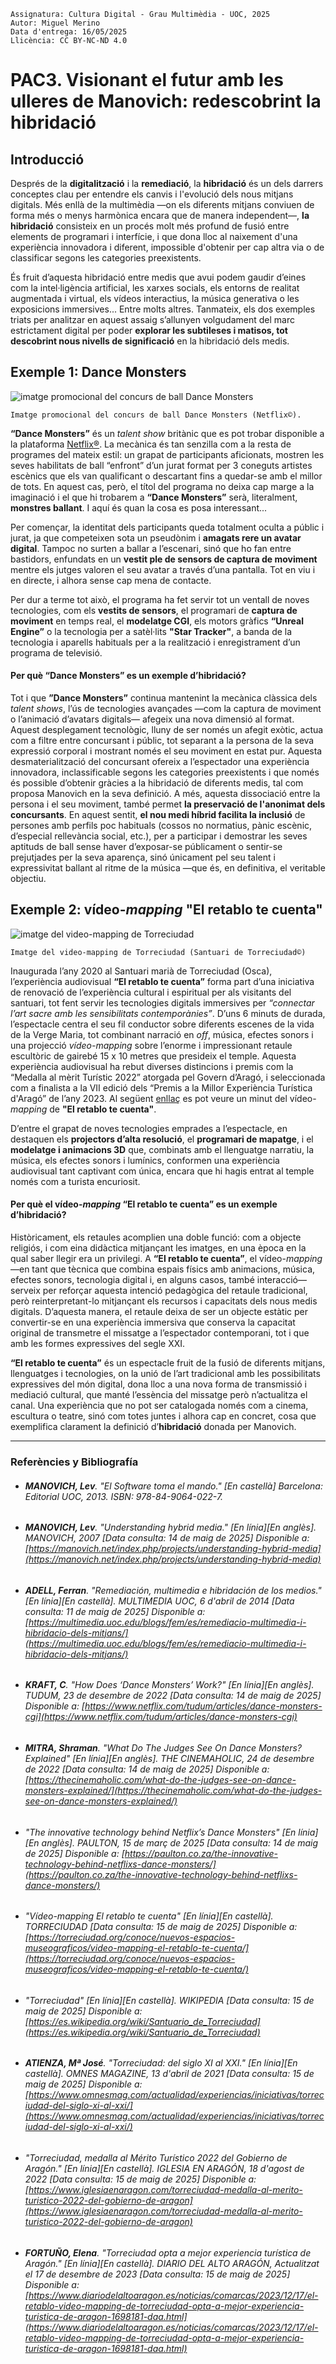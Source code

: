 ```
Assignatura: Cultura Digital - Grau Multimèdia - UOC, 2025  
Autor: Miguel Merino  
Data d'entrega: 16/05/2025
Llicència: CC BY-NC-ND 4.0
```
# PAC3. Visionant el futur amb les ulleres de Manovich: redescobrint la hibridació  

## Introducció

Després de la **digitalització** i la **remediació**, la **hibridació** és un dels darrers conceptes clau per entendre els canvis i l'evolució dels nous mitjans digitals. Més enllà de la multimèdia —on els diferents mitjans conviuen de forma més o menys harmònica encara que de manera independent—, **la hibridació** consisteix en un procés molt més profund de fusió entre elements de programari i interfície, i que dona lloc al naixement d'una experiència innovadora i diferent, impossible d'obtenir per cap altra via o de classificar segons les categories preexistents.

És fruit d’aquesta hibridació entre medis que avui podem gaudir d’eines com la intel·ligència artificial, les xarxes socials, els entorns de realitat augmentada i virtual, els vídeos interactius, la música generativa o les exposicions immersives... Entre molts altres. Tanmateix, els dos exemples triats per analitzar en aquest assaig s’allunyen volgudament del marc estrictament digital per poder **explorar les subtileses i matisos, tot descobrint nous nivells de significació** en la hibridació dels medis.
   
   


## Exemple 1: **Dance Monsters**

![imatge promocional del concurs de ball Dance Monsters](https://raw.githubusercontent.com/mmerinoji/PAC3_Manovich_Reloaded/refs/heads/main/media/Dance%20Monsters%20promo.jpg) 
```
Imatge promocional del concurs de ball Dance Monsters (Netflix©).
```


**“Dance Monsters”** és un *talent show* britànic que es pot trobar disponible a la plataforma [Netflix®](https://www.netflix.com/es/title/81094767). La mecànica és tan senzilla com a la resta de programes del mateix estil: un grapat de participants aficionats, mostren les seves habilitats de ball “enfront” d’un jurat format per 3 coneguts artistes escènics que els van qualificant o descartant fins a quedar-se amb el millor de tots. En aquest cas, però, el títol del programa no deixa cap marge a la imaginació i el que hi trobarem a **“Dance Monsters”** serà, literalment, **monstres ballant**. I aquí és quan la cosa es posa interessant... 

Per començar, la identitat dels participants queda totalment oculta a públic i jurat, ja que competeixen sota un pseudònim i **amagats rere un avatar digital**. Tampoc no surten a ballar a l’escenari, sinó que ho fan entre bastidors, enfundats en un **vestit ple de sensors de captura de moviment** mentre els jutges valoren el seu avatar a través d’una pantalla. Tot en viu i en directe, i alhora sense cap mena de contacte.

Per dur a terme tot això, el programa ha fet servir tot un ventall de noves tecnologies, com els **vestits de sensors**, el programari de **captura de moviment** en temps real, el **modelatge CGI**, els motors gràfics **“Unreal Engine”** o la tecnologia per a satèl·lits **"Star Tracker"**, a banda de la tecnologia i aparells habituals per a la realització i enregistrament d’un programa de televisió.



#### Per què **“Dance Monsters”** es un exemple d’hibridació?

Tot i que **”Dance Monsters”** continua mantenint la mecànica clàssica dels *talent shows*, l’ús de tecnologies avançades —com la captura de moviment o l’animació d’avatars digitals— afegeix una nova dimensió al format. Aquest desplegament tecnològic, lluny de ser només un afegit exòtic, actua com a filtre entre concursant i públic, tot separant a la persona de la seva expressió corporal i mostrant només el seu moviment en estat pur. Aquesta desmaterialització del concursant ofereix a l’espectador una experiència innovadora, inclassificable segons les categories preexistents i que només és possible d’obtenir gràcies a la hibridació de diferents medis, tal com proposa Manovich en la seva definició. A més, aquesta dissociació entre la persona i el seu moviment, també permet **la preservació de l'anonimat dels concursants**. En aquest sentit, **el nou medi híbrid facilita la inclusió** de persones amb perfils poc habituals (cossos no normatius, pànic escènic, d’especial rellevància social, etc.), per a participar i demostrar les seves aptituds de ball sense haver d’exposar-se públicament o sentir-se prejutjades per la seva aparença, sinó únicament pel seu talent i expressivitat ballant al ritme de la música —que és, en definitiva, el veritable objectiu.




## Exemple 2: vídeo-*mapping* **"El retablo te cuenta"**

![imatge del video-mapping de Torreciudad](https://raw.githubusercontent.com/mmerinoji/PAC3_Manovich_Reloaded/refs/heads/main/media/Video-mapping-de-Torreciudad.jpg)  
```
Imatge del video-mapping de Torreciudad (Santuari de Torreciudad©)
```


Inaugurada l’any 2020 al Santuari marià de Torreciudad (Osca), l’experiència audiovisual **“El retablo te cuenta”** forma part d’una iniciativa de renovació de l’experiència cultural i espiritual per als visitants del santuari, tot fent servir les tecnologies digitals immersives per *“connectar l’art sacre amb les sensibilitats contemporànies”*. D’uns 6 minuts de durada, l’espectacle centra el seu fil conductor sobre diferents escenes de la vida de la Verge Maria, tot combinant narració en *off*, música, efectes sonors i una projecció *vídeo-mapping* sobre l’enorme i impressionant retaule escultòric de gairebé 15 x 10 metres que presideix el temple. Aquesta experiència audiovisual ha rebut diverses distincions i premis com la “Medalla al mèrit Turístic 2022” atorgada pel Govern d’Aragó, i seleccionada com a finalista a la VII edició dels “Premis a la Millor Experiència Turística d'Aragó” de l’any 2023. Al següent [enllaç](https://www.youtube.com/watch?v=qocRRTFE5n4&t=37s) es pot veure un minut del vídeo-*mapping* de **"El retablo te cuenta"**.  

D’entre el grapat de noves tecnologies emprades a l’espectacle, en destaquen els **projectors d’alta resolució**, el **programari de mapatge**, i el **modelatge i animacions 3D** que, combinats amb el llenguatge narratiu, la música, els efectes sonors i lumínics, conformen una experiència audiovisual tant captivant com única, encara que hi hagis entrat al temple només com a turista encuriosit.


#### Per què el vídeo-*mapping* **“El retablo te cuenta”** es un exemple d’hibridació?
Històricament, els retaules acomplien una doble funció: com a objecte religiós, i com eina didàctica mitjançant les imatges, en una època en la qual saber llegir era un privilegi. A **“El retablo te cuenta”**, el vídeo-*mapping* —en tant que tècnica que combina espais físics amb animacions, música, efectes sonors, tecnologia digital i, en alguns casos, també interacció— serveix per reforçar aquesta intenció pedagògica del retaule tradicional, però reinterpretant-lo mitjançant els recursos i capacitats dels nous medis digitals. D’aquesta manera, el retaule deixa de ser un objecte estàtic per convertir-se en una experiència immersiva que conserva la capacitat original de transmetre el missatge a l’espectador contemporani, tot i que amb les formes expressives del segle XXI.  

**“El retablo te cuenta”** és un espectacle fruit de la fusió de diferents mitjans, llenguatges i tecnologies, on la unió de l’art tradicional amb les possibilitats expressives del món digital, dona lloc a una nova forma de transmissió i mediació cultural, que manté l’essència del missatge però n’actualitza el canal. Una experiència que no pot ser catalogada només com a cinema, escultura o teatre, sinó com totes juntes i alhora cap en concret, cosa que exemplifica clarament la definició d’**hibridació** donada per Manovich.



-----  

### Referències y Bibliografía  

- ###### **MANOVICH, Lev**. *"El Software toma el mando."* [En castellà] Barcelona: Editorial UOC, 2013. ISBN: 978-84-9064-022-7.
- ###### **MANOVICH, Lev**. *"Understanding hybrid media."* [En línia][En anglès]. *MANOVICH*, 2007 [Data consulta: 14 de maig de 2025] Disponible a: [https://manovich.net/index.php/projects/understanding-hybrid-media](https://manovich.net/index.php/projects/understanding-hybrid-media)
- ###### **ADELL, Ferran**. *"Remediación, multimedia e hibridación de los medios."* [En línia][En castellà]. *MULTIMEDIA UOC*, 6 d'abril de 2014 [Data consulta: 11 de maig de 2025] Disponible a:  [https://multimedia.uoc.edu/blogs/fem/es/remediacio-multimedia-i-hibridacio-dels-mitjans/](https://multimedia.uoc.edu/blogs/fem/es/remediacio-multimedia-i-hibridacio-dels-mitjans/)
- ###### **KRAFT, C**. *"How Does ‘Dance Monsters’ Work?"* [En línia][En anglès]. *TUDUM*, 23 de desembre de 2022 [Data consulta: 14 de maig de 2025] Disponible a: [https://www.netflix.com/tudum/articles/dance-monsters-cgi](https://www.netflix.com/tudum/articles/dance-monsters-cgi)
- ###### **MITRA, Shraman**. *"What Do The Judges See On Dance Monsters? Explained"* [En línia][En anglès]. *THE CINEMAHOLIC*, 24 de desembre de 2022 [Data consulta: 14 de maig de 2025] Disponible a: [https://thecinemaholic.com/what-do-the-judges-see-on-dance-monsters-explained/](https://thecinemaholic.com/what-do-the-judges-see-on-dance-monsters-explained/)
- ###### *"The innovative technology behind Netflix’s Dance Monsters"* [En línia][En anglès]. *PAULTON*, 15 de març de 2025 [Data consulta: 14 de maig de 2025] Disponible a: [https://paulton.co.za/the-innovative-technology-behind-netflixs-dance-monsters/](https://paulton.co.za/the-innovative-technology-behind-netflixs-dance-monsters/)
- ###### *"Vídeo-mapping El retablo te cuenta"* [En línia][En castellà]. *TORRECIUDAD* [Data consulta: 15 de maig de 2025] Disponible a: [https://torreciudad.org/conoce/nuevos-espacios-museograficos/video-mapping-el-retablo-te-cuenta/](https://torreciudad.org/conoce/nuevos-espacios-museograficos/video-mapping-el-retablo-te-cuenta/)
- ###### *"Torreciudad"* [En línia][En castellà]. *WIKIPEDIA* [Data consulta: 15 de maig de 2025] Disponible a: [https://es.wikipedia.org/wiki/Santuario_de_Torreciudad](https://es.wikipedia.org/wiki/Santuario_de_Torreciudad)
- ###### **ATIENZA, Mª José**. *"Torreciudad: del siglo XI al XXI."* [En línia][En castellà]. *OMNES MAGAZINE*, 13 d'abril de 2021 [Data consulta: 15 de maig de 2025] Disponible a: [https://www.omnesmag.com/actualidad/experiencias/iniciativas/torreciudad-del-siglo-xi-al-xxi/](https://www.omnesmag.com/actualidad/experiencias/iniciativas/torreciudad-del-siglo-xi-al-xxi/)
- ###### *"Torreciudad, medalla al Mérito Turístico 2022 del Gobierno de Aragón."* [En línia][En castellà]. *IGLESIA EN ARAGÓN*, 18 d'agost de 2022 [Data consulta: 15 de maig de 2025] Disponible a: [https://www.iglesiaenaragon.com/torreciudad-medalla-al-merito-turistico-2022-del-gobierno-de-aragon](https://www.iglesiaenaragon.com/torreciudad-medalla-al-merito-turistico-2022-del-gobierno-de-aragon)  
- ###### **FORTUÑO, Elena**. *"Torreciudad opta a mejor experiencia turística de Aragón."* [En línia][En castellà]. *DIARIO DEL ALTO ARAGÓN*, Actualitzat el 17 de desembre de 2023 [Data consulta: 15 de maig de 2025] Disponible a: [https://www.diariodelaltoaragon.es/noticias/comarcas/2023/12/17/el-retablo-video-mapping-de-torreciudad-opta-a-mejor-experiencia-turistica-de-aragon-1698181-daa.html](https://www.diariodelaltoaragon.es/noticias/comarcas/2023/12/17/el-retablo-video-mapping-de-torreciudad-opta-a-mejor-experiencia-turistica-de-aragon-1698181-daa.html)



